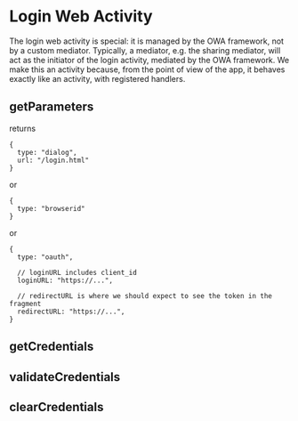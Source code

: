 # Login Web Activity

The login web activity is special: it is managed by the OWA framework,
not by a custom mediator. Typically, a mediator, e.g. the sharing
mediator, will act as the initiator of the login activity, mediated by
the OWA framework. We make this an activity because, from the point of
view of the app, it behaves exactly like an activity, with registered
handlers.

## getParameters

returns

    {
      type: "dialog",
      url: "/login.html"
    }

or

    {
      type: "browserid"
    }

or

    {
      type: "oauth",
    
      // loginURL includes client_id
      loginURL: "https://...",
    
      // redirectURL is where we should expect to see the token in the fragment
      redirectURL: "https://...",
    }

## getCredentials



## validateCredentials



## clearCredentials




